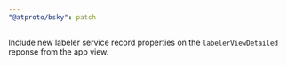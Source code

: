 ```yaml
---
"@atproto/bsky": patch
---
```


Include new labeler service record properties on the `labelerViewDetailed` reponse from the app view.
